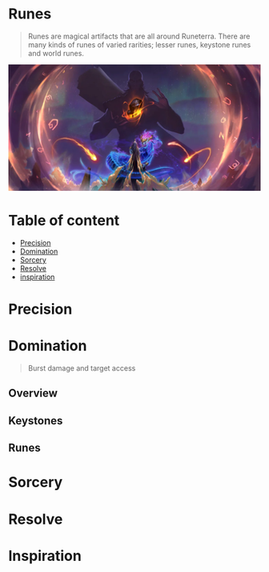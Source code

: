 # Runes
> Runes are magical artifacts that are all around Runeterra. There are many kinds of runes of varied rarities; lesser runes, keystone runes and world runes.

![](https://github.com/Sebastianhju/Runeterra-5e/blob/main/img-race/Worldrune.png)

# Table of content
- [Precision](https://github.com/Sebastianhju/Runeterra-5e/blob/main/Runes.md#precision)
- [Domination](https://github.com/Sebastianhju/Runeterra-5e/blob/main/Runes.md#Domination)
- [Sorcery](https://github.com/Sebastianhju/Runeterra-5e/blob/main/Runes.md#sorcery)
- [Resolve](https://github.com/Sebastianhju/Runeterra-5e/blob/main/Runes.md#Resolve)
- [inspiration](https://github.com/Sebastianhju/Runeterra-5e/blob/main/Runes.md#Inspiration)

# Precision

# Domination
> Burst damage and target access
## Overview


## Keystones

## Runes

# Sorcery

# Resolve

# Inspiration
